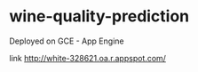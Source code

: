# wine-quality-prediction

Deployed on GCE - App Engine

link http://white-328621.oa.r.appspot.com/

